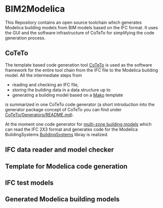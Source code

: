 BIM2Modelica
============
This Repository contains an open source toolchain which generates Modelica building models from BIM models based on the IFC format.
It uses the GUI and the software infrastructure of CoTeTo for simplifying the code generation process.

## CoTeTo

The template based code generation tool [CoTeTo](https://github.com/UdK-VPT/CoTeTo.git) is used
as the software framework for the entire tool chain from the IFC file to the Modelica building model.
All the intermediate steps from

* reading and checking an IFC file,
* storing the building data in a data structure up to
* generating a building model based on a [Mako](https://www.makotemplates.org) template

is summarized in one CoTeTo code generator (a short introduction into the generator package concept of CoTeTo you can find under [CoTeTo/Generators/README.md](https://github.com/UdK-VPT/CoTeTo/tree/master/Generators)).

At the moment one code generator for [multi-zone building models](https://github.com/UdK-VPT/BIM2Modelica/tree/master/CoTeTo_Generators/IFC_MultiZoneBuildings_Modelica)
which can read the IFC 2X3 format and generates code for the Modelica BuildingSystems [BuildingSystems](http://www.modelica-buildingsystems.de) libray is realized.

## IFC data reader and model checker

## Template for Modelica code generation

## IFC test models

## Generated Modelica building models
